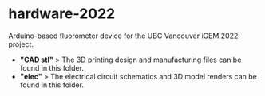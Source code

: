 # hardware-2022
Arduino-based fluorometer device for the UBC Vancouver iGEM 2022 project.

- __"CAD stl"__ > The 3D printing design and manufacturing files can be found in this folder.
- __"elec"__ > The electrical circuit schematics and 3D model renders can be found in this folder.
